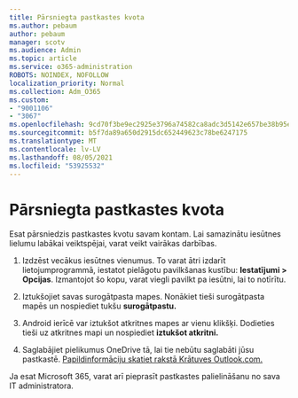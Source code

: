 ```yaml
---
title: Pārsniegta pastkastes kvota
ms.author: pebaum
author: pebaum
manager: scotv
ms.audience: Admin
ms.topic: article
ms.service: o365-administration
ROBOTS: NOINDEX, NOFOLLOW
localization_priority: Normal
ms.collection: Adm_O365
ms.custom:
- "9001106"
- "3067"
ms.openlocfilehash: 9cd70f3be9ec2925e3796a74582ca8adc3d5142e657be38b95e694e43db670c0
ms.sourcegitcommit: b5f7da89a650d2915dc652449623c78be6247175
ms.translationtype: MT
ms.contentlocale: lv-LV
ms.lasthandoff: 08/05/2021
ms.locfileid: "53925532"
---
```

# <a name="mailbox-quota-exceeded"></a>Pārsniegta pastkastes kvota

Esat pārsniedzis pastkastes kvotu savam kontam. Lai samazinātu iesūtnes lielumu labākai veiktspējai, varat veikt vairākas darbības.

1. Izdzēst vecākus iesūtnes vienumus. To varat ātri izdarīt lietojumprogrammā, iestatot pielāgotu pavilkšanas kustību: **Iestatījumi > Opcijas**. Izmantojot šo kopu, varat viegli pavilkt pa iesūtni, lai to notīrītu.

2. Iztukšojiet savas surogātpasta mapes. Nonākiet tieši surogātpasta mapēs un nospiediet tukšu **surogātpastu.**

3. Android ierīcē var iztukšot atkritnes mapes ar vienu klikšķi. Dodieties tieši uz atkritnes mapi un nospiediet **iztukšot atkritni.** 

4. Saglabājiet pielikumus OneDrive tā, lai tie nebūtu saglabāti jūsu pastkastē. [Papildinformāciju skatiet rakstā Krātuves Outlook.com.](https://support.office.com/article/storage-limits-in-outlook-com-7ac99134-69e5-4619-ac0b-2d313bba5e9e) 

Ja esat Microsoft 365, varat arī pieprasīt pastkastes palielināšanu no sava IT administratora.